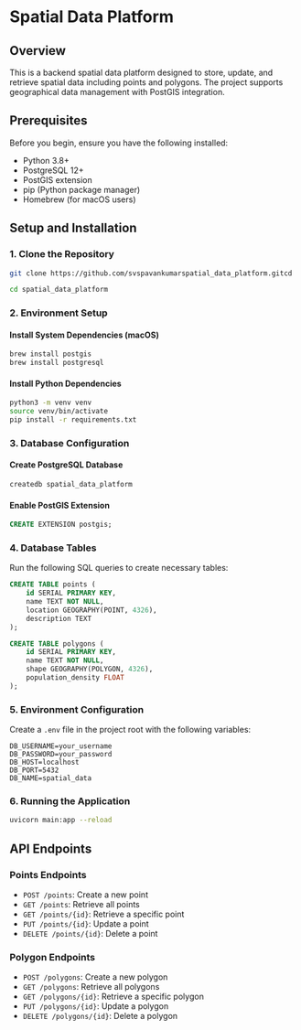 # Spatial Data Platform

## Overview

This is a backend spatial data platform designed to store, update, and retrieve spatial data including points and polygons. The project supports geographical data management with PostGIS integration.

## Prerequisites

Before you begin, ensure you have the following installed:

- Python 3.8+
- PostgreSQL 12+
- PostGIS extension
- pip (Python package manager)
- Homebrew (for macOS users)

## Setup and Installation

### 1. Clone the Repository

```bash
git clone https://github.com/svspavankumarspatial_data_platform.gitcd 

cd spatial_data_platform
```

### 2. Environment Setup

#### Install System Dependencies (macOS)
```bash
brew install postgis
brew install postgresql
```

#### Install Python Dependencies
```bash
python3 -m venv venv
source venv/bin/activate
pip install -r requirements.txt
```

### 3. Database Configuration

#### Create PostgreSQL Database
```bash
createdb spatial_data_platform
```

#### Enable PostGIS Extension
```sql
CREATE EXTENSION postgis;
```

### 4. Database Tables

Run the following SQL queries to create necessary tables:

```sql
CREATE TABLE points (
    id SERIAL PRIMARY KEY,
    name TEXT NOT NULL,
    location GEOGRAPHY(POINT, 4326),
    description TEXT
);

CREATE TABLE polygons (
    id SERIAL PRIMARY KEY,
    name TEXT NOT NULL,
    shape GEOGRAPHY(POLYGON, 4326),
    population_density FLOAT
);
```

### 5. Environment Configuration

Create a `.env` file in the project root with the following variables:

```
DB_USERNAME=your_username
DB_PASSWORD=your_password
DB_HOST=localhost
DB_PORT=5432
DB_NAME=spatial_data
```

### 6. Running the Application

```bash
uvicorn main:app --reload
```

## API Endpoints

### Points Endpoints
- `POST /points`: Create a new point
- `GET /points`: Retrieve all points
- `GET /points/{id}`: Retrieve a specific point
- `PUT /points/{id}`: Update a point
- `DELETE /points/{id}`: Delete a point

### Polygon Endpoints
- `POST /polygons`: Create a new polygon
- `GET /polygons`: Retrieve all polygons
- `GET /polygons/{id}`: Retrieve a specific polygon
- `PUT /polygons/{id}`: Update a polygon
- `DELETE /polygons/{id}`: Delete a polygon
